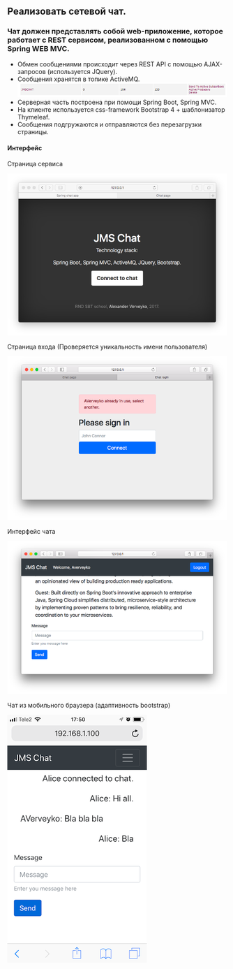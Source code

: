 ## Реализовать сетевой чат.
### Чат должен представлять собой web-приложение, которое работает с REST сервисом, реализованном с помощью Spring WEB MVC.

* Обмен сообщениями происходит через REST API с помощью AJAX-запросов (используется JQuery).
* Сообщения хранятся в топике ActiveMQ.
![ActiveMQ](img/activemq.png)
* Серверная часть построена при помощи Spring Boot, Spring MVC.
* На клиенте используется css-framework Bootstrap 4 + шаблонизатор Thymeleaf.
* Сообщения подгружаются и отправляются без перезагрузки страницы.

#### Интерфейс
Страница сервиса

![Страница сервиса](img/index.png)

Страница входа (Проверяется уникальность имени пользователя)

![Страница входа](img/login.png)

Интерфейс чата

![Главная страница](img/main_scr.png)

Чат из мобильного браузера (адаптивность bootstrap)

![Мобильный интерфейс](img/mobile.png)

